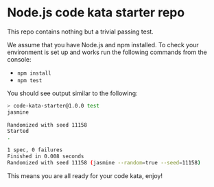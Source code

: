 # Node.js code kata starter repo

This repo contains nothing but a trivial passing test.

We assume that you have Node.js and npm installed.
To check your environment is set up and works run the following commands from the console:

* `npm install`
* `npm test`

You should see output similar to the following:

```bash
> code-kata-starter@1.0.0 test
jasmine
 
Randomized with seed 11158
Started
.

1 spec, 0 failures
Finished in 0.008 seconds
Randomized with seed 11158 (jasmine --random=true --seed=11158)
```

This means you are all ready for your code kata, enjoy!
